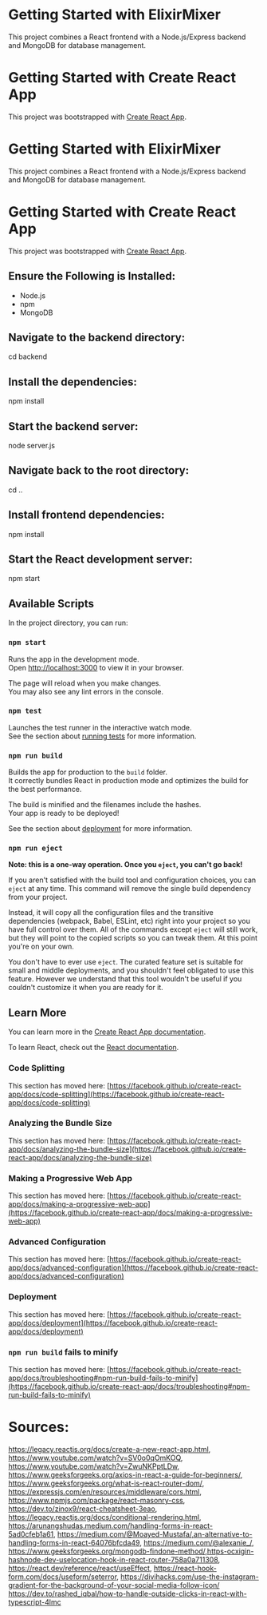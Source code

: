 # Getting Started with ElixirMixer

This project combines a React frontend with a Node.js/Express backend and MongoDB for database management.

# Getting Started with Create React App

This project was bootstrapped with [Create React App](https://github.com/facebook/create-react-app).

# Getting Started with ElixirMixer

This project combines a React frontend with a Node.js/Express backend and MongoDB for database management.

# Getting Started with Create React App

This project was bootstrapped with [Create React App](https://github.com/facebook/create-react-app).

## Ensure the Following is Installed:

- Node.js
- npm
- MongoDB

## Navigate to the backend directory:

cd backend

## Install the dependencies:

npm install

## Start the backend server:

node server.js

## Navigate back to the root directory:

cd ..

## Install frontend dependencies:

npm install

## Start the React development server:

npm start



## Available Scripts

In the project directory, you can run:

### `npm start`

Runs the app in the development mode.\
Open [http://localhost:3000](http://localhost:3000) to view it in your browser.

The page will reload when you make changes.\
You may also see any lint errors in the console.

### `npm test`

Launches the test runner in the interactive watch mode.\
See the section about [running tests](https://facebook.github.io/create-react-app/docs/running-tests) for more information.

### `npm run build`

Builds the app for production to the `build` folder.\
It correctly bundles React in production mode and optimizes the build for the best performance.

The build is minified and the filenames include the hashes.\
Your app is ready to be deployed!

See the section about [deployment](https://facebook.github.io/create-react-app/docs/deployment) for more information.

### `npm run eject`

**Note: this is a one-way operation. Once you `eject`, you can't go back!**

If you aren't satisfied with the build tool and configuration choices, you can `eject` at any time. This command will remove the single build dependency from your project.

Instead, it will copy all the configuration files and the transitive dependencies (webpack, Babel, ESLint, etc) right into your project so you have full control over them. All of the commands except `eject` will still work, but they will point to the copied scripts so you can tweak them. At this point you're on your own.

You don't have to ever use `eject`. The curated feature set is suitable for small and middle deployments, and you shouldn't feel obligated to use this feature. However we understand that this tool wouldn't be useful if you couldn't customize it when you are ready for it.

## Learn More

You can learn more in the [Create React App documentation](https://facebook.github.io/create-react-app/docs/getting-started).

To learn React, check out the [React documentation](https://reactjs.org/).

### Code Splitting

This section has moved here: [https://facebook.github.io/create-react-app/docs/code-splitting](https://facebook.github.io/create-react-app/docs/code-splitting)

### Analyzing the Bundle Size

This section has moved here: [https://facebook.github.io/create-react-app/docs/analyzing-the-bundle-size](https://facebook.github.io/create-react-app/docs/analyzing-the-bundle-size)

### Making a Progressive Web App

This section has moved here: [https://facebook.github.io/create-react-app/docs/making-a-progressive-web-app](https://facebook.github.io/create-react-app/docs/making-a-progressive-web-app)

### Advanced Configuration

This section has moved here: [https://facebook.github.io/create-react-app/docs/advanced-configuration](https://facebook.github.io/create-react-app/docs/advanced-configuration)

### Deployment

This section has moved here: [https://facebook.github.io/create-react-app/docs/deployment](https://facebook.github.io/create-react-app/docs/deployment)

### `npm run build` fails to minify

This section has moved here: [https://facebook.github.io/create-react-app/docs/troubleshooting#npm-run-build-fails-to-minify](https://facebook.github.io/create-react-app/docs/troubleshooting#npm-run-build-fails-to-minify)








# Sources:
https://legacy.reactjs.org/docs/create-a-new-react-app.html,
https://www.youtube.com/watch?v=SV0o0qOmKOQ,
https://www.youtube.com/watch?v=ZwuNKPptLDw,
https://www.geeksforgeeks.org/axios-in-react-a-guide-for-beginners/,
https://www.geeksforgeeks.org/what-is-react-router-dom/,
https://expressjs.com/en/resources/middleware/cors.html,
https://www.npmjs.com/package/react-masonry-css,
https://dev.to/zinox9/react-cheatsheet-3eao,
https://legacy.reactjs.org/docs/conditional-rendering.html,
https://arunangshudas.medium.com/handling-forms-in-react-5ad0cfeb1a61,
https://medium.com/@Moayed-Mustafa/,an-alternative-to-handling-forms-in-react-64076bfcda49,
https://medium.com/@alexanie_/,
https://www.geeksforgeeks.org/mongodb-findone-method/,https-ocxigin-hashnode-dev-uselocation-hook-in-react-router-758a0a711308,
https://react.dev/reference/react/useEffect,
https://react-hook-form.com/docs/useform/seterror, 
https://divihacks.com/use-the-instagram-gradient-for-the-background-of-your-social-media-follow-icon/
https://dev.to/rashed_iqbal/how-to-handle-outside-clicks-in-react-with-typescript-4lmc
